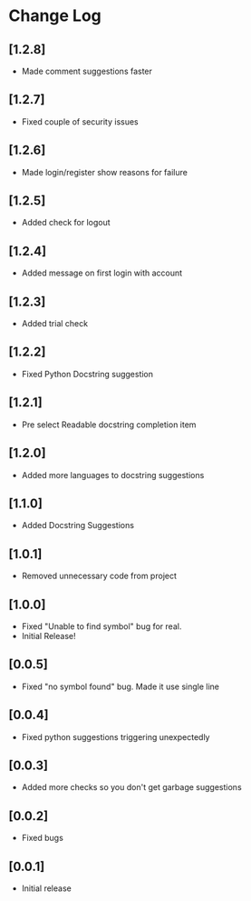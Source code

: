 # Change Log

## [1.2.8]

- Made comment suggestions faster

## [1.2.7]

- Fixed couple of security issues

## [1.2.6]

- Made login/register show reasons for failure

## [1.2.5]

- Added check for logout

## [1.2.4]

- Added message on first login with account

## [1.2.3]

- Added trial check

## [1.2.2]

- Fixed Python Docstring suggestion

## [1.2.1]

- Pre select Readable docstring completion item

## [1.2.0]

- Added more languages to docstring suggestions

## [1.1.0]

- Added Docstring Suggestions

## [1.0.1]

- Removed unnecessary code from project

## [1.0.0]

- Fixed "Unable to find symbol" bug for real.
- Initial Release!

## [0.0.5]

- Fixed "no symbol found" bug. Made it use single line

## [0.0.4]

- Fixed python suggestions triggering unexpectedly

## [0.0.3]

- Added more checks so you don't get garbage suggestions

## [0.0.2]

- Fixed bugs

## [0.0.1]

- Initial release
